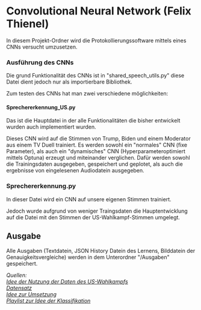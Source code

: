 # Convolutional Neural Network (Felix Thienel)
<p>In diesem Projekt-Ordner wird die Protokollierungssoftware mittels eines CNNs versucht umzusetzen.</p>

### Ausführung des CNNs
<p>Die grund Funktionalität des CNNs ist in "shared_speech_utils.py" diese Datei dient jedoch nur als importierbare Bibliothek.</p> 
<p>Zum testen des CNNs hat man zwei verschiedene möglichkeiten:</p>

#### Sprechererkennung_US.py
<p>Das ist die Hauptdatei in der alle Funktionalitäten die bisher entwickelt wurden auch implementiert wurden.</p>
<p>Dieses CNN wird auf die Stimmen von Trump, Biden und einem Moderator aus einem TV Duell trainiert. Es werden sowohl ein "normales" CNN (fixe Parameter), als auch ein "dynamisches" CNN (Hyperparameteroptimiert mittels Optuna) erzeugt und miteinander verglichen. Dafür werden sowohl die Trainingsdaten ausgegeben, gespeichert und geplotet, als auch die ergebnisse von eingelesenen Audiodatein ausgegeben.</p>

### Sprechererkennung.py
<p>In dieser Datei wird ein CNN auf unsere eigenen Stimmen trainiert.</p>
<p>Jedoch wurde aufgrund von weniger Traingsdaten die Hauptentwicklung auf die Datei mit den Stimmen der US-Wahlkampf-Stimmen umgelegt.</p>

## Ausgabe

<p>Alle Ausgaben (Textdatein, JSON History Datein des Lernens, Bilddatein der Genauigkeitsvergleiche) werden in dem Unterordner "/Ausgaben" gespeichert.</p>

<i>Quellen: <br>
<a href=https://towardsdatascience.com/voice-classification-using-deep-learning-with-python-6eddb9580381>Idee der Nutzung der Daten des US-Wahlkampfs</a><br>
<a href=https://www.kaggle.com/datasets/headsortails/us-election-2020-presidential-debates>Datensatz</a><br>
<a href=https://youtu.be/9GJ6XeB-vMg>Idee zur Umsetzung</a><br>
<a href="https://youtube.com/playlist?list=PLhA3b2k8R3t2Ng1WW_7MiXeh1pfQJQi_P&amp;si=klCWu3GVtesWvIlK">Playlist zur Idee der Klassifikation</a></i>